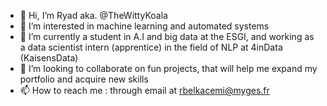 - 👋 Hi, I’m Ryad aka. @TheWittyKoala
- 👀 I’m interested in machine learning and automated systems
- 🌱 I’m currently a student in A.I and big data at the ESGI, and working as a data scientist intern (apprentice) in the field of NLP at 4inData (KaisensData)
- 💞️ I’m looking to collaborate on fun projects, that will help me expand my portfolio and acquire new skills
- 📫 How to reach me : through email at rbelkacemi@myges.fr

<!---
TheWittyKoala/TheWittyKoala is a ✨ special ✨ repository because its `README.md` (this file) appears on your GitHub profile.
You can click the Preview link to take a look at your changes.
--->
